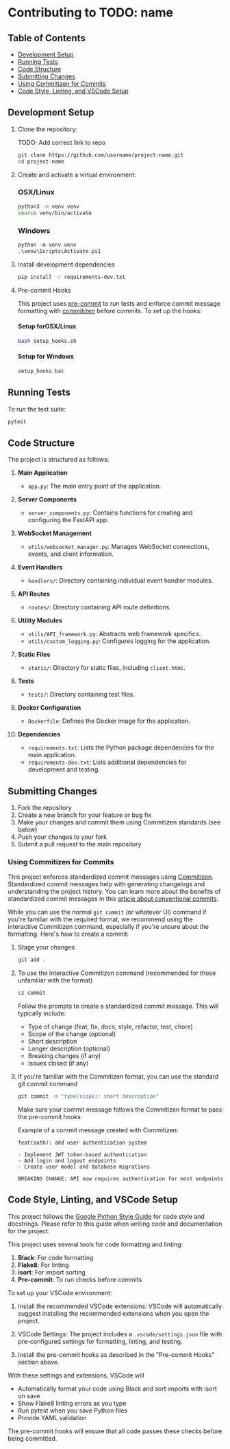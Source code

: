 # Contributing to TODO: name


## Table of Contents

- [Development Setup](#development-setup)
- [Running Tests](#running-tests)
- [Code Structure](#code-structure)
- [Submitting Changes](#submitting-changes)
- [Using Commitizen for Commits](#using-commitizen-for-commits)
- [Code Style, Linting, and VSCode Setup](#code-style-linting-and-vscode-setup)

## Development Setup

1. Clone the repository:

   TODO: Add correct link to repo

   ```bash
   git clone https://github.com/username/project-name.git
   cd project-name
   ```

2. Create and activate a virtual environment:

   ### OSX/Linux

   ```bash
   python3 -m venv venv
   source venv/bin/activate
   ```

   ### Windows

   ```powershell
   python -m venv venv
   .\venv\Scripts\Activate.ps1
   ```

3. Install development dependencies

   ```bash
   pip install -r requirements-dev.txt
   ```

4. Pre-commit Hooks

   This project uses [pre-commit](https://pre-commit.com/) to run tests and enforce commit message formatting with [commitizen](https://commitizen-tools.github.io/commitizen/) before commits. To set up the hooks:

   #### Setup forOSX/Linux

   ```bash
   bash setup_hooks.sh
   ```

   #### Setup for Windows

   ```powershell
   setup_hooks.bat
   ```

## Running Tests

To run the test suite:

```bash
pytest
```

## Code Structure

The project is structured as follows:

1. **Main Application**
   - `app.py`: The main entry point of the application.

2. **Server Components**
   - `server_components.py`: Contains functions for creating and configuring the FastAPI app.

3. **WebSocket Management**
   - `utils/websocket_manager.py`: Manages WebSocket connections, events, and client information.

4. **Event Handlers**
   - `handlers/`: Directory containing individual event handler modules.

5. **API Routes**
   - `routes/`: Directory containing API route definitions.

6. **Utility Modules**
   - `utils/API_framework.py`: Abstracts web framework specifics.
   - `utils/custom_logging.py`: Configures logging for the application.

7. **Static Files**
   - `static/`: Directory for static files, including `client.html`.

8. **Tests**
   - `tests/`: Directory containing test files.

9. **Docker Configuration**
   - `Dockerfile`: Defines the Docker image for the application.

10. **Dependencies**
    - `requirements.txt`: Lists the Python package dependencies for the main application.
    - `requirements-dev.txt`: Lists additional dependencies for development and testing.

## Submitting Changes

1. Fork the repository
2. Create a new branch for your feature or bug fix
3. Make your changes and commit them using Commitizen standards (see below)
4. Push your changes to your fork
5. Submit a pull request to the main repository

### Using Commitizen for Commits

This project enforces standardized commit messages using [Commitizen](https://commitizen-tools.github.io/commitizen/). Standardized commit messages help with generating changelogs and understanding the project history. You can learn more about the benefits of standardized commit messages in this [article about conventional commits](https://www.conventionalcommits.org/).

While you can use the normal `git commit` (or whatever UI) command if you're familiar with the required format, we recommend using the interactive Commitizen command, especially if you're unsure about the formatting. Here's how to create a commit:

1. Stage your changes

   ```bash
   git add .
   ```

2. To use the interactive Commitizen command (recommended for those unfamiliar with the format)

   ```bash
   cz commit
   ```

   Follow the prompts to create a standardized commit message. This will typically include:
   - Type of change (feat, fix, docs, style, refactor, test, chore)
   - Scope of the change (optional)
   - Short description
   - Longer description (optional)
   - Breaking changes (if any)
   - Issues closed (if any)

3. If you're familiar with the Commitizen format, you can use the standard git commit command

   ```bash
   git commit -m "type(scope): short description"
   ```

   Make sure your commit message follows the Commitizen format to pass the pre-commit hooks.

   Example of a commit message created with Commitizen:

   ```text
   feat(auth): add user authentication system

   - Implement JWT token-based authentication
   - Add login and logout endpoints
   - Create user model and database migrations

   BREAKING CHANGE: API now requires authentication for most endpoints
   ```

## Code Style, Linting, and VSCode Setup

This project follows the [Google Python Style Guide](https://google.github.io/styleguide/pyguide.html) for code style and docstrings. Please refer to this guide when writing code and documentation for the project.

This project uses several tools for code formatting and linting:

1. **Black**: For code formatting
2. **Flake8**: For linting
3. **isort**: For import sorting
4. **Pre-commit**: To run checks before commits

To set up your VSCode environment:

1. Install the recommended VSCode extensions:
   VSCode will automatically suggest installing the recommended extensions when you open the project.

2. VSCode Settings:
   The project includes a `.vscode/settings.json` file with pre-configured settings for formatting, linting, and testing.

3. Install the pre-commit hooks as described in the "Pre-commit Hooks" section above.

With these settings and extensions, VSCode will

- Automatically format your code using Black and sort imports with isort on save
- Show Flake8 linting errors as you type
- Run pytest when you save Python files
- Provide YAML validation

The pre-commit hooks will ensure that all code passes these checks before being committed.
